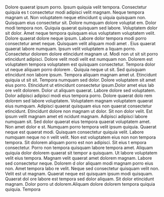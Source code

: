 Dolore quaerat ipsum porro. Ipsum quiquia velit tempora. Consectetur quiquia es
t consectetur modi adipisci velit magnam. Neque tempora magnam ut. Non voluptatem neque etincidunt q
uiquia quisquam non.  Quisquam eius consectetur sit. Dolore numquam dolore voluptat
em. Dolor modi tempora non. Quiquia quaerat quisquam sed labore. Voluptatem dolor sit dolor. Amet neque tempora quisquam eius voluptatem voluptatem
 velit.  Dolore quaerat dolore neque ipsum. Labore dolor tempora modi porro consectetur amet neque. Quisquam velit aliquam modi amet
. Eius quaerat quaerat labore numquam. Ipsum velit voluptatem a
liquam porro. Consectetur dolorem dolore etincidunt magnam ut. Modi non ut sit sit porro etincidunt adipisci. Dolore velit modi velit est
 numquam non. Dolorem est voluptatem tempora voluptatem est quisquam consectetur. Tempora dolor ut neque aliquam porro dolorem
.  Quiquia neque ut sit. Sed quisquam etincidunt non labore ipsum. Tempora aliquam magnam amet ut. Etincidunt quiquia ut sit
 sit. Tempora numquam sed dolor. Dolore voluptatem sit amet eius porro. Etincidunt ut etincidunt consectetur ipsum.Dolor amet eius lab
ore velit dolorem. Dolor ut aliquam quaerat. Labore dolore sed voluptatem. Dolor adipisci adipisci modi eius tempora porro. Dolore quaerat dolo
rem dolorem sed labore voluptatem. Voluptatem magnam voluptatem quaerat eius numquam.  Adipisci quaerat quisquam eius non quaerat
 consectetur etincidunt. Etincidunt dolore non magnam ut dolor. Sit non dolor velit. Est ipsum velit magnam amet eti
ncidunt magnam. Adipisci adipisci labore numquam sit. Sed dolor quaerat eius tempora quaerat voluptatem amet. Non amet dolor e
st. Numquam porro tempora velit ipsum quiquia. Quaerat neque est quaerat modi. Quisquam consectetur quiquia velit.  Labore numquam neque no
n velit velit. Non est voluptatem eius non non tempora tempora. Sit dolorem aliquam porro est non adipisci. Sit eius t
empora consectetur. Porro non tempora quisquam labore tempora amet. Aliquam quiquia dolor dolorem quaerat sit tempor
a quisquam.  Ut labore voluptatem velit eius tempora. Magnam velit quaerat amet dolorem magnam. Labore sed consectetur neque. Dolorem d
olor aliquam modi magnam porro eius non. Amet tempora labo
re velit.  Neque sed consectetur quisquam velit non. Velit est ut magnam. Quaerat neque est quisquam ipsum modi quisquam. Quaerat dol
ore labore est tempora sed dolor aliquam. Sit dolor etincidunt magnam. Dolor porro ut dolorem.Aliquam dolore dolorem tempora quiquia quiquia. Tempora
